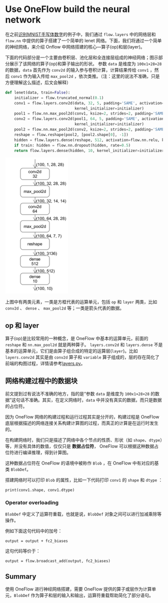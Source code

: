 # Use OneFlow build the neural network

在之前[识别MNIST手写体数字](../quick_start/lenet_mnist.md)的例子中，我们通过 `flow.layers` 中的网络层和 `flow.nn` 中提供的算子搭建了一个简单的 lenet 网络。下面，我们将通过一个简单的神经网络，来介绍 Onflow 中网络搭建的核心—算子(op)和层(layer)。

下面的代码部分是一个主要由卷积层、池化层和全连接层组成的神经网络；图示部分展示了该网络的算子(op)和算子输出的形状。 参数 `data` 是维度为 `100x1×28×28` 的数据，`data` 首先作为 `conv2d` 的输入参与卷积计算，计算结果传给 `conv1` ，然后 `conv1` 作为输入传给 `max_pool2d` ，依次类推。（注：这里的说法不准确，只是方便理解这么描述，后文会解释）

```python
def lenet(data, train=False):
    initializer = flow.truncated_normal(0.1)
    conv1 = flow.layers.conv2d(data, 32, 5, padding='SAME', activation=flow.nn.relu, name='conv1',
                               kernel_initializer=initializer)
    pool1 = flow.nn.max_pool2d(conv1, ksize=2, strides=2, padding='SAME', name='pool1')
    conv2 = flow.layers.conv2d(pool1, 64, 5, padding='SAME', activation=flow.nn.relu, name='conv2',
                               kernel_initializer=initializer)
    pool2 = flow.nn.max_pool2d(conv2, ksize=2, strides=2, padding='SAME', name='pool2', )
    reshape = flow.reshape(pool2, [pool2.shape[0], -1])
    hidden = flow.layers.dense(reshape, 512, activation=flow.nn.relu, kernel_initializer=initializer, name='dense1')
    if train: hidden = flow.nn.dropout(hidden, rate=0.5)
    return flow.layers.dense(hidden, 10, kernel_initializer=initializer, name='dense2')
```

![](imgs/lenet.png)

上图中有两类元素，一类是方框代表的运算单元，包括 `op` 和 `layer` 两类，比如 `conv2d` 、 `dense` 、 `max_pool2d` 等；一类是箭头代表的数据。

## op 和 layer
算子(op)是比较常用的一种概念，是 OneFlow 中基本的运算单元，前面的 `reshape` 和 `nn.max_pool2d` 就是两种算子。 `layers.conv2d` 和 `layers.dense` 不是基本的运算单元，它们是由算子组合成的特定的运算层(`layer`)。比如 `layers.conv2d` 其实是由 `conv2d` 算子和 `variable` 算子组成的，层的存在简化了前端的构图过程，详情请参考[layers.py](api/layers.html)。

## 网络构建过程中的数据块
前文提到过有说法不准确的地方，指的是“参数 `data` 是维度为 `100x1×28×28` 的数据”这句话不准确。其实，在定义网络时，`data` 中并没有真实的数据，而只是数据的占位符。

因为 OneFlow 网络的构建过程和运行过程其实是分开的，构建过程是 OneFlow 底层根据描述的网络连接关系构建计算图的过程，而真正的计算是在运行时发生的。

在构建网络时，我们只是描述了网络中各个节点的性质、形状（如 `shape`、`dtype`）等，并没有具体的数值，仅仅只是 **数据占位符**， OneFlow 可以根据这种数据占位符进行编译推理，得到计算图。

这种数据占位符在 OneFlow 的语境中被称作 `Blob` ，在 OneFlow 中有对应的基类 `BlobDef`。

搭建网络时可以打印 `Blob` 的属性，比如一下代码打印 `conv1` 的 `shape` 和 `dtype` ：
```
print(conv1.shape, conv1.dtype)
```

### Operator overloading
`BlobDef` 中定义了运算符重载，也就是说，`BlobDef` 对象之间可以进行加减乘除等操作。

例如下面这句代码中的加号：

```
output = output + fc2_biases
```
这句代码等价于：
```
output = flow.broadcast_add(output, fc2_biases)
```

## Summary
使用 OneFlow 进行神经网络搭建，需要 OneFlow 提供的算子或层作为计算单元，`BlobDef` 作为算子和层的输入和输出，运算符重载帮助简化了部分语句。
